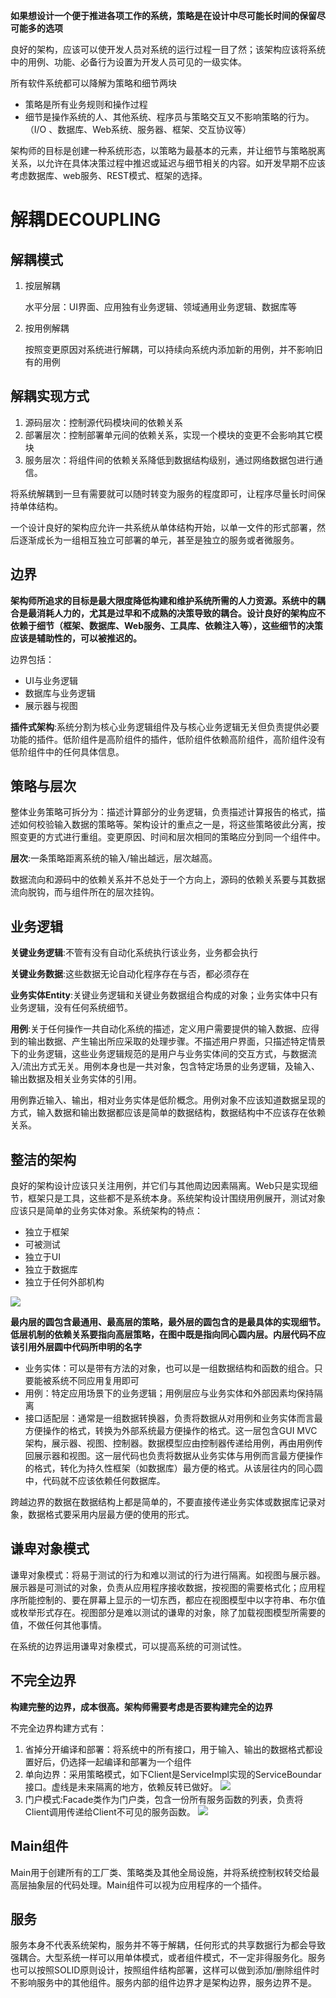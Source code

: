 **如果想设计一个便于推进各项工作的系统，策略是在设计中尽可能长时间的保留尽可能多的选项**

良好的架构，应该可以使开发人员对系统的运行过程一目了然；该架构应该将系统中的用例、功能、必备行为设置为开发人员可见的一级实体。

所有软件系统都可以降解为策略和细节两块
- 策略是所有业务规则和操作过程
- 细节是操作系统的人、其他系统、程序员与策略交互又不影响策略的行为。（I/O 、数据库、Web系统、服务器、框架、交互协议等）

架构师的目标是创建一种系统形态，以策略为最基本的元素，并让细节与策略脱离关系，以允许在具体决策过程中推迟或延迟与细节相关的内容。如开发早期不应该考虑数据库、web服务、REST模式、框架的选择。

# 解耦DECOUPLING

## 解耦模式
1. 按层解耦
   
   水平分层：UI界面、应用独有业务逻辑、领域通用业务逻辑、数据库等

2. 按用例解耦

    按照变更原因对系统进行解耦，可以持续向系统内添加新的用例，并不影响旧有的用例

## 解耦实现方式
1. 源码层次：控制源代码模块间的依赖关系
2. 部署层次：控制部署单元间的依赖关系，实现一个模块的变更不会影响其它模块
3. 服务层次：将组件间的依赖关系降低到数据结构级别，通过网络数据包进行通信。

将系统解耦到一旦有需要就可以随时转变为服务的程度即可，让程序尽量长时间保持单体结构。

一个设计良好的架构应允许一共系统从单体结构开始，以单一文件的形式部署，然后逐渐成长为一组相互独立可部署的单元，甚至是独立的服务或者微服务。

## 边界
**架构师所追求的目标是最大限度降低构建和维护系统所需的人力资源。系统中的耦合是最消耗人力的，尤其是过早和不成熟的决策导致的耦合。设计良好的架构应不依赖于细节（框架、数据库、Web服务、工具库、依赖注入等），这些细节的决策应该是辅助性的，可以被推迟的。**

边界包括：
- UI与业务逻辑
- 数据库与业务逻辑
- 展示器与视图

**插件式架构**:系统分割为核心业务逻辑组件及与核心业务逻辑无关但负责提供必要功能的插件。低阶组件是高阶组件的插件，低阶组件依赖高阶组件，高阶组件没有低阶组件中的任何具体信息。

## 策略与层次

整体业务策略可拆分为：描述计算部分的业务逻辑，负责描述计算报告的格式，描述如何校验输入数据的策略等。架构设计的重点之一是，将这些策略彼此分离，按照变更的方式进行重组。变更原因、时间和层次相同的策略应分到同一个组件中。

**层次**:一条策略距离系统的输入/输出越远，层次越高。

数据流向和源码中的依赖关系并不总处于一个方向上，源码的依赖关系要与其数据流向脱钩，而与组件所在的层次挂钩。

## 业务逻辑

**关键业务逻辑**:不管有没有自动化系统执行该业务，业务都会执行

**关键业务数据**:这些数据无论自动化程序存在与否，都必须存在

**业务实体Entity**:关键业务逻辑和关键业务数据组合构成的对象；业务实体中只有业务逻辑，没有任何系统细节。

**用例**:关于任何操作一共自动化系统的描述，定义用户需要提供的输入数据、应得到的输出数据、产生输出所应采取的处理步骤。不描述用户界面，只描述特定情景下的业务逻辑，这些业务逻辑规范的是用户与业务实体间的交互方式，与数据流入/流出方式无关。用例本身也是一共对象，包含特定场景的业务逻辑，及输入、输出数据及相关业务实体的引用。

用例靠近输入、输出，相对业务实体是低阶概念。用例对象不应该知道数据呈现的方式，输入数据和输出数据都应该是简单的数据结构，数据结构中不应该存在依赖关系。

## 整洁的架构
良好的架构设计应该只关注用例，并它们与其他周边因素隔离。Web只是实现细节，框架只是工具，这些都不是系统本身。系统架构设计围绕用例展开，测试对象应该只是简单的业务实体对象。系统架构的特点：
- 独立于框架
- 可被测试
- 独立于UI
- 独立于数据库
- 独立于任何外部机构
  
![](./pics/fg22-1.jpg)

**最内层的圆包含最通用、最高层的策略，最外层的圆包含的是最具体的实现细节。低层机制的依赖关系要指向高层策略，在图中既是指向同心圆内层。内层代码不应该引用外层圆中代码所申明的名字**

- 业务实体：可以是带有方法的对象，也可以是一组数据结构和函数的组合。只要能被系统不同应用复用即可
- 用例：特定应用场景下的业务逻辑；用例层应与业务实体和外部因素均保持隔离
- 接口适配层：通常是一组数据转换器，负责将数据从对用例和业务实体而言最方便操作的格式，转换为外部系统最方便操作的格式。这一层包含GUI MVC架构，展示器、视图、控制器。数据模型应由控制器传递给用例，再由用例传回展示器和视图。这一层代码也负责将数据从业务实体与用例而言最方便操作的格式，转化为持久性框架（如数据库）最方便的格式。从该层往内的同心圆中，代码就不应该依赖任何数据库。

跨越边界的数据在数据结构上都是简单的，不要直接传递业务实体或数据库记录对象，数据格式要采用内层最方便的使用的形式。

## 谦卑对象模式
谦卑对象模式：将易于测试的行为和难以测试的行为进行隔离。如视图与展示器。展示器是可测试的对象，负责从应用程序接收数据，按视图的需要格式化；应用程序所能控制的、要在屏幕上显示的一切东西，都应在视图模型中以字符串、布尔值或枚举形式存在。视图部分是难以测试的谦卑的对象，除了加载视图模型所需要的值，不做任何其他事情。

在系统的边界运用谦卑对象模式，可以提高系统的可测试性。

## 不完全边界
**构建完整的边界，成本很高。架构师需要考虑是否要构建完全的边界**

不完全边界构建方式有：

1. 省掉分开编译和部署：将系统中的所有接口，用于输入、输出的数据格式都设置好后，仍选择一起编译和部署为一个组件
2. 单向边界：采用策略模式，如下Client是ServiceImpl实现的ServiceBoundar接口。虚线是未来隔离的地方，依赖反转已做好。
   ![](pics/fg24-1.jpg)
3. 门户模式:Facade类作为门户类，包含一份所有服务函数的列表，负责将Client调用传递给Client不可见的服务函数。
   ![](pics/fg24-2.jpg)

## Main组件
Main用于创建所有的工厂类、策略类及其他全局设施，并将系统控制权转交给最高层抽象层的代码处理。Main组件可以视为应用程序的一个插件。

## 服务
服务本身不代表系统架构，服务并不等于解耦，任何形式的共享数据行为都会导致强耦合。大型系统一样可以用单体模式，或者组件模式，不一定非得服务化。服务也可以按照SOLID原则设计，按照组件结构部署，这样可以做到添加/删除组件时不影响服务中的其他组件。服务内部的组件边界才是架构边界，服务边界不是。